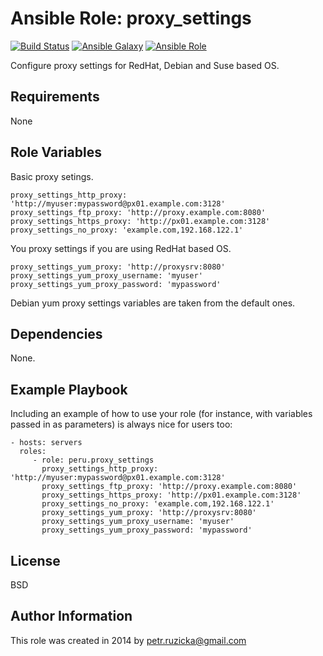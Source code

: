 # Ansible Role: proxy_settings

[![Build Status](https://travis-ci.org/ruzickap/ansible-role-proxy_settings.svg?branch=master)](https://travis-ci.org/ruzickap/ansible-role-proxy_settings)
[![Ansible Galaxy](http://img.shields.io/badge/galaxy-peru.proxy_settings-660198.svg)](https://galaxy.ansible.com/peru/proxy_settings/)
[![Ansible Role](https://img.shields.io/ansible/role/d/1978.svg)](https://galaxy.ansible.com/peru/proxy_settings/)

Configure proxy settings for RedHat, Debian and Suse based OS.

## Requirements

None

## Role Variables

Basic proxy setings.

    proxy_settings_http_proxy: 'http://myuser:mypassword@px01.example.com:3128'
    proxy_settings_ftp_proxy: 'http://proxy.example.com:8080'
    proxy_settings_https_proxy: 'http://px01.example.com:3128'
    proxy_settings_no_proxy: 'example.com,192.168.122.1'

You proxy settings if you are using RedHat based OS.

    proxy_settings_yum_proxy: 'http://proxysrv:8080'
    proxy_settings_yum_proxy_username: 'myuser'
    proxy_settings_yum_proxy_password: 'mypassword'

Debian yum proxy settings variables are taken from the default ones.

## Dependencies

None.

## Example Playbook

Including an example of how to use your role (for instance, with variables passed in as parameters) is always nice for users too:

    - hosts: servers
      roles:
         - role: peru.proxy_settings
           proxy_settings_http_proxy: 'http://myuser:mypassword@px01.example.com:3128'
           proxy_settings_ftp_proxy: 'http://proxy.example.com:8080'
           proxy_settings_https_proxy: 'http://px01.example.com:3128'
           proxy_settings_no_proxy: 'example.com,192.168.122.1'
           proxy_settings_yum_proxy: 'http://proxysrv:8080'
           proxy_settings_yum_proxy_username: 'myuser'
           proxy_settings_yum_proxy_password: 'mypassword'

## License

BSD

## Author Information

This role was created in 2014 by <petr.ruzicka@gmail.com>
